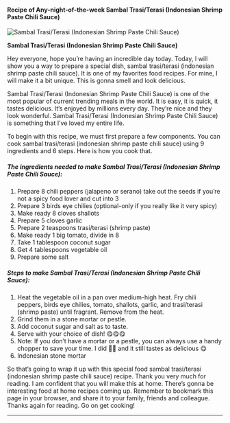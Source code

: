             

#### Recipe of Any-night-of-the-week Sambal Trasi/Terasi (Indonesian Shrimp Paste Chili Sauce)

![Sambal Trasi/Terasi (Indonesian Shrimp Paste Chili Sauce)](https://img-global.cpcdn.com/recipes/96cc91c29a6886d6/751x532cq70/sambal-trasiterasi-indonesian-shrimp-paste-chili-sauce-recipe-main-photo.jpg)

**Sambal Trasi/Terasi (Indonesian Shrimp Paste Chili Sauce)**

Hey everyone, hope you’re having an incredible day today. Today, I will show you a way to prepare a special dish, sambal trasi/terasi (indonesian shrimp paste chili sauce). It is one of my favorites food recipes. For mine, I will make it a bit unique. This is gonna smell and look delicious.

Sambal Trasi/Terasi (Indonesian Shrimp Paste Chili Sauce) is one of the most popular of current trending meals in the world. It is easy, it is quick, it tastes delicious. It’s enjoyed by millions every day. They’re nice and they look wonderful. Sambal Trasi/Terasi (Indonesian Shrimp Paste Chili Sauce) is something that I’ve loved my entire life.

To begin with this recipe, we must first prepare a few components. You can cook sambal trasi/terasi (indonesian shrimp paste chili sauce) using 9 ingredients and 6 steps. Here is how you cook that.

##### The ingredients needed to make Sambal Trasi/Terasi (Indonesian Shrimp Paste Chili Sauce):

1.  Prepare 8 chili peppers (jalapeno or serano) take out the seeds if you’re not a spicy food lover and cut into 3
2.  Prepare 3 birds eye chilies (optional-only if you really like it very spicy)
3.  Make ready 8 cloves shallots
4.  Prepare 5 cloves garlic
5.  Prepare 2 teaspoons trasi/terasi (shrimp paste)
6.  Make ready 1 big tomato, divide in 8
7.  Take 1 tablespoon coconut sugar
8.  Get 4 tablespoons vegetable oil
9.  Prepare some salt

##### Steps to make Sambal Trasi/Terasi (Indonesian Shrimp Paste Chili Sauce):

1.  Heat the vegetable oil in a pan over medium-high heat. Fry chili peppers, birds eye chilies, tomato, shallots, garlic, and trasi/terasi (shrimp paste) until fragrant. Remove from the heat.
2.  Grind them in a stone mortar or pestle.
3.  Add coconut sugar and salt as to taste.
4.  Serve with your choice of dish! 😋😋😋
5.  Note: If you don’t have a mortar or a pestle, you can always use a handy chopper to save your time. I did ☝🏻 and it still tastes as delicious 😋
6.  Indonesian stone mortar

So that’s going to wrap it up with this special food sambal trasi/terasi (indonesian shrimp paste chili sauce) recipe. Thank you very much for reading. I am confident that you will make this at home. There’s gonna be interesting food at home recipes coming up. Remember to bookmark this page in your browser, and share it to your family, friends and colleague. Thanks again for reading. Go on get cooking!

* * *